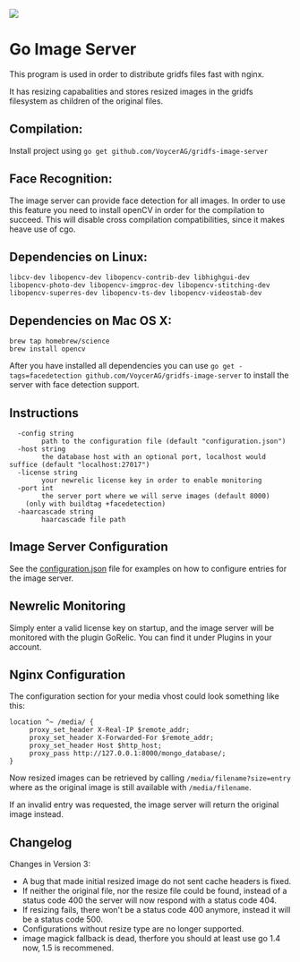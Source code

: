 <a href='https://travis-ci.org/VoycerAG/gridfs-image-server'><img src='https://secure.travis-ci.org/VoycerAG/gridfs-image-server.png?branch=master'></a>

Go Image Server
===============

This program is used in order to distribute gridfs files fast with nginx.

It has resizing capabalities and stores resized images in the gridfs filesystem as children
of the original files. 

Compilation:
-----

Install project using ```go get github.com/VoycerAG/gridfs-image-server```


Face Recognition:
----
The image server can provide face detection for all images. In order to use this feature you need to install 
openCV in order for the compilation to succeed. This will disable cross compilation compatibilities, since it makes heave use of cgo.

## Dependencies on Linux:
```
libcv-dev libopencv-dev libopencv-contrib-dev libhighgui-dev libopencv-photo-dev libopencv-imgproc-dev libopencv-stitching-dev libopencv-superres-dev libopencv-ts-dev libopencv-videostab-dev 
```

## Dependencies on Mac OS X:
```
brew tap homebrew/science
brew install opencv
```

After you have installed all dependencies you can use ```go get -tags=facedetection github.com/VoycerAG/gridfs-image-server``` to install the server with face detection support.

Instructions
-----
```
  -config string
    	path to the configuration file (default "configuration.json")
  -host string
    	the database host with an optional port, localhost would suffice (default "localhost:27017")
  -license string
    	your newrelic license key in order to enable monitoring
  -port int
    	the server port where we will serve images (default 8000)
	(only with buildtag +facedetection)
  -haarcascade string 
    	haarcascade file path
```

Image Server Configuration
-----

See the [configuration.json](configuration.json) file for examples on how to configure entries for the image server.

Newrelic Monitoring
-----
Simply enter a valid license key on startup, and the image server will be monitored with the plugin GoRelic.
You can find it under Plugins in your account.

Nginx Configuration
-----

The configuration section for your media vhost could look something like this:

    location ^~ /media/ {
         proxy_set_header X-Real-IP $remote_addr;
         proxy_set_header X-Forwarded-For $remote_addr;
         proxy_set_header Host $http_host;
         proxy_pass http://127.0.0.1:8000/mongo_database/;
    }


Now resized images can be retrieved by calling ```/media/filename?size=entry``` where as the original image
is still available with ```/media/filename```.

If an invalid entry was requested, the image server will return the original image instead.

## Changelog

Changes in Version 3:

- A bug that made initial resized image do not sent cache headers is fixed.
- If neither the original file, nor the resize file could be found, instead of a status code 400
the server will now respond with a status code 404.
- If resizing fails, there won't be a status code 400 anymore, instead it will be a status code 500.
- Configurations without resize type are no longer supported. 
- image magick fallback is dead, therfore you should at least use go 1.4 now, 1.5 is recommened.
